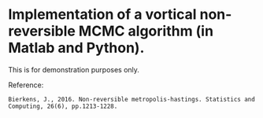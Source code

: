 # Implementation of a vortical non-reversible MCMC algorithm (in Matlab and Python).

This is for demonstration purposes only.

Reference:
```
Bierkens, J., 2016. Non-reversible metropolis-hastings. Statistics and Computing, 26(6), pp.1213-1228.
```


